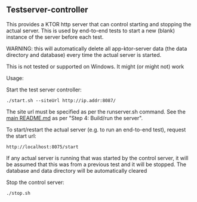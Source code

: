 ## Testserver-controller

This provides a KTOR http server that can control starting and stopping the actual server. This is 
used by end-to-end tests to start a new (blank) instance of the server before each test.

WARNING: this will automatically delete all app-ktor-server data (the data directory and database)
every time the actual server is started.

This is not tested or supported on Windows. It might (or might not) work

Usage:

Start the test server controller:
```
./start.sh --siteUrl http://ip.addr:8087/
```

The site url must be specified as per the runserver.sh command. See the [main README.md](../README.md) 
as per "Step 4: Build/run the server".

To start/restart the actual server (e.g. to run an end-to-end test), request the start url:

```
http://localhost:8075/start
```

If any actual server is running that was started by the control server, it will be assumed that this
was from a previous test and it will be stopped. The database and data directory will be automatically
cleared

Stop the control server:

```
./stop.sh
```

